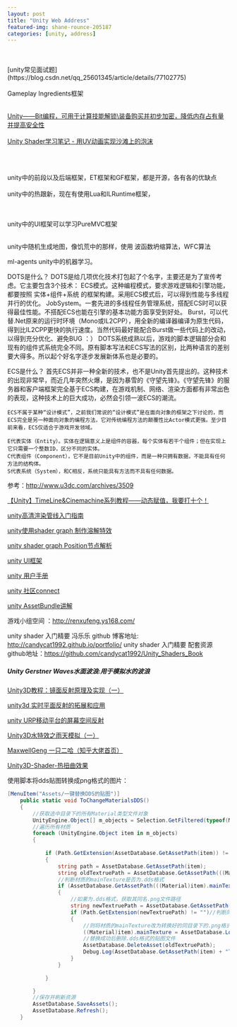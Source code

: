 ```yaml
---
layout: post
title: "Unity Web Address"
featured-img: shane-rounce-205187
categories: [unity, address]
---
```

<br/>
<br/>
[unity常见面试题](https://blog.csdn.net/qq_25601345/article/details/77102775)
<br/>
<br/>
Gameplay Ingredients框架 
<br/>
<br/>


[Unity——Bit编程，可用于计算技能解锁\装备购买并初步加密，降低内存占有量并提高安全性](https://blog.csdn.net/Htlas/article/details/79717990)
<br>
<br>
[Unity Shader学习笔记 - 用UV动画实现沙滩上的泡沫](https://blog.csdn.net/ltycloud/article/details/79417637)

<br/>

<br/>

unity中的前段以及后端框架，ET框架和GF框架，都是开源，各有各的优缺点
<br/>
<br/>
unity中的热跟新，现在有使用Lua和ILRuntime框架，

<br/>
<br/>
unity中的UI框架可以学习PureMVC框架

<br/>

<br/>

unity中随机生成地图，像饥荒中的那样，使用   波函数坍缩算法，WFC算法   


ml-agents unity中的机器学习。

DOTS是什么？
DOTS是给几项优化技术打包起了个名字，主要还是为了宣传考虑。它主要包含3个技术：
	ECS模式。这种编程模式，要求游戏逻辑和引擎功能，都要按照 实体+组件+系统 的框架构建。采用ECS模式后，可以得到性能与多线程并行的优化。
	JobSystem。一套先进的多线程任务管理系统，搭配ECS时可以获得最佳性能。不搭配ECS也能在引擎的基本功能方面享受到好处。
	Burst，可以代替.Net原来的运行时环境（Mono或IL2CPP），用全新的编译器编译为原生代码，得到比IL2CPP更快的执行速度。当然代码最好能配合Burst做一些代码上的改动，以得到充分优化、避免BUG  ：）
  DOTS系统成熟以后，游戏的脚本逻辑部分会和现有的组件式系统完全不同。原有脚本写法和ECS写法的区别，比两种语言的差别要大得多。所以起个好名字逐步发展新体系也是必要的。




ECS是什么？
	首先ECS并非一种全新的技术，也不是Unity首先提出的。这种技术的出现非常早，而近几年突然火爆，是因为暴雪的《守望先锋》。《守望先锋》的服务器和客户端框架完全基于ECS构建，在游戏机制、网络、渲染方面都有非常出色的表现，这种技术上的巨大成功，必然会引领一波ECS的潮流。

	ECS不属于某种“设计模式”，之前我们常说的“设计模式”是在面向对象的框架之下讨论的，而ECS完全是另一种面向对象的编程方法，它对传统编程方法的颠覆性比Actor模式更强。至少目前来看，ECS仅适合于游戏开发领域。
	
	E代表实体（Entity）。实体在逻辑意义上是组件的容器，每个实体有若干个组件；但在实现上它只需要一个整数ID，区分不同的实体。
	C代表组件（Component），它不是目前Unity中的组件，而是一种只拥有数据，不能具有任何方法的结构体。
	S代表系统（System），和C相反，系统只能具有方法而不具有任何数据。

参考：http://www.u3dc.com/archives/3509


[【Unity】TimeLine&Cinemachine系列教程——动态赋值，我要打十个！](https://www.bilibili.com/read/cv29363/)



[unity高清渲染管线入门指南](https://connect.unity.com/p/gao-qing-xi-xuan-ran-guan-xian-hdrpru-men-zhi-nan)



[unity使用shader graph 制作溶解特效](https://connect.unity.com/p/li-yong-shadergraphzhao-se-qi-shi-tu-shi-xian-xuan-ku-de-wu-ti-xiao-rong-te-xiao)



[unity shader graph Position节点解析](https://www.bilibili.com/read/cv3585934/)



[unity UI框架](http://www.manew.com/thread-42748-1-1.html)



[unity 用户手册](https://docs.unity3d.com/Manual/UnityManual.html)



[unity 社区connect](https://connect.unity.com)



[unity AssetBundle讲解](https://blog.csdn.net/qq_35361471/article/details/82854560#1_AssetBundle_3)





游戏小组空间 ：http://renxufeng.ys168.com/

unity shader 入门精要 冯乐乐 github 博客地址: http://candycat1992.github.io/portfolio/
unity shader 入门精要 配套资源github地址：https://github.com/candycat1992/Unity_Shaders_Book

##### Unity Gerstner Waves水面波浪:用于模拟水的波浪



[Unity3D教程：镜面反射原理及实现（一）](https://gameinstitute.qq.com/community/detail/106151)



[unity3d 实时平面反射的拓展和应用](https://zhuanlan.zhihu.com/p/37648960)



[unity URP移动平台的屏幕空间反射](https://zhuanlan.zhihu.com/p/150890059)



[Unity3D水特效之雨天模拟（一）](https://zhuanlan.zhihu.com/p/37796757)



[MaxwellGeng 一只二哈（知乎大佬首页）](https://www.zhihu.com/people/maxwellgeng)





[Unity3D-Shader-热扭曲效果](https://www.cnblogs.com/lijiajia/p/6861516.html)



使用脚本将dds贴图转换成png格式的图片：

```c#
[MenuItem("Assets/一键替换DDS的贴图")]
    public static void ToChangeMaterialsDDS()
    {
        //获取选中目录下的所有Material类型文件对象
        UnityEngine.Object[] m_objects = Selection.GetFiltered(typeof(Material), SelectionMode.DeepAssets);//选择的所有对象
        //遍历所有材质
        foreach (UnityEngine.Object item in m_objects)
        {
          
            if (Path.GetExtension(AssetDatabase.GetAssetPath(item)) != "")//判断路径是否为空
            {
                string path = AssetDatabase.GetAssetPath(item);
                string oldTextruePath = AssetDatabase.GetAssetPath(((Material)item).mainTexture);
                //判断材质的mainTexture是否为.dds格式
                if (AssetDatabase.GetAssetPath(((Material)item).mainTexture).Contains(".dds"))
                {
                    //如果为.dds格式，获取其同名.png文件路径
                    string newTextruePath = AssetDatabase.GetAssetPath(((Material)item).mainTexture).Replace(".dds", ".png");
                    if (Path.GetExtension(newTextruePath) != "")//判断同目录下是否有同名.png文件
                    {
                        //则将材质的mainTexture改为转换好的同目录下的.png格式贴图，编辑器模式下使用AssetDatabase.LoadAssetAtPath读取资源
                        ((Material)item).mainTexture = AssetDatabase.LoadAssetAtPath<Texture>(newTextruePath);
                        //替换成功后删除.dds格式的贴图文件
                        AssetDatabase.DeleteAsset(oldTextruePath);
                        Debug.Log(AssetDatabase.GetAssetPath(item) + "TextureName=" + AssetDatabase.GetAssetPath(((Material)item).mainTexture));
                    }
                }
              
            }

        }
        //保存并刷新资源
        AssetDatabase.SaveAssets();
        AssetDatabase.Refresh();
    }

```













